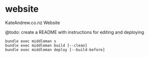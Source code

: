 website
=======

KateAndrew.co.nz Website

@todo: create a README with instructions for editing and deploying


```
bundle exec middleman s
bundle exec middleman build [--clean]
bundle exec middleman deploy [--build-before]
```
